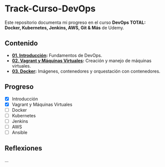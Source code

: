 # Track-Curso-DevOps

Este repositorio documenta mi progreso en el curso **DevOps TOTAL: Docker, Kubernetes, Jenkins, AWS, Git & Más** de Udemy.

## Contenido

- **[01. Introducción](01-introduction/notes.md):** Fundamentos de DevOps.
- **[02. Vagrant y Máquinas Virtuales](02-vagrant-and-vms/setup-notes.md):** Creación y manejo de máquinas virtuales.
- **[03. Docker](03-docker):** Imágenes, contenedores y orquestación con contenedores.

## Progreso

- [x] Introducción
- [x] Vagrant y Máquinas Virtuales
- [ ] Docker
- [ ] Kubernetes
- [ ] Jenkins
- [ ] AWS
- [ ] Ansible

## Reflexiones

...
